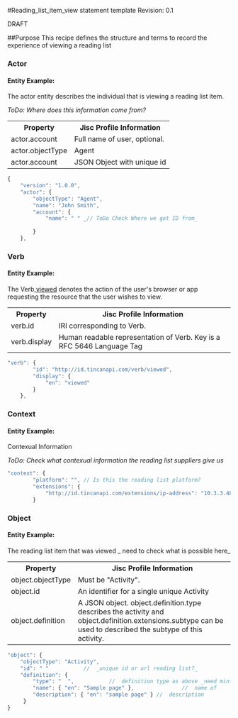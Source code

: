 #Reading_list_item_view statement template
Revision: 0.1

DRAFT

##Purpose
This recipe defines the structure and terms to record the experience of viewing a reading list

### Actor


#### Entity Example:
The actor entity describes the individual that is viewing  a reading list item.

_ToDo: Where does this information come from?_

<table>
	<tr><th>Property</th><th>Jisc Profile Information</th></tr>
	<tr>
		<td>actor.account</td>
		<td>Full name of user, optional.</td>
	</tr>
	<tr>
		<td>actor.objectType</td>
		<td>Agent</td>
	</tr>
		<tr>
		<td>actor.account</td>
		<td>JSON Object with unique id</td>
	</tr>
</table>

``` Javascript
{
    "version": "1.0.0",
    "actor": {
        "objectType": "Agent",
        "name": "John Smith",
        "account": {
            "name": " " _// ToDo Check Where we get ID from_
           
        }
    },
```

### Verb


#### Entity Example:

The Verb,[viewed](/vocabulary.md#verbs) denotes the action of the user's browser or app requesting the resource that the user wishes to view.

<table>
	<tr><th>Property</th><th>Jisc Profile Information</th></tr>
	<tr>
		<td>verb.id</td>
		<td>IRI corresponding to Verb.</td>
	</tr>
	<tr>
		<td>verb.display</td>
		<td>Human readable representation of Verb. Key is a RFC 5646 Language Tag</td>
	</tr>
</table>

``` javascript
"verb": {
        "id": "http://id.tincanapi.com/verb/viewed",
        "display": {
            "en": "viewed"
        }
    },
```
### Context


#### Entity Example:
Contexual Information

_ToDo: Check what contexual information the reading list suppliers give us_

``` javascript
"context": {
        "platform": "", // Is this the reading list platform?
        "extensions": {
            "http://id.tincanapi.com/extensions/ip-address": "10.3.3.48" _// ToDo: Check what contexual information we get_
        }
```

### Object


#### Entity Example:
The reading list item that was viewed
_ need to check what is possible here_ 

<table>
	<tr><th>Property</th><th>Jisc Profile Information</th></tr>
	<tr>
		<td>object.objectType</td>
		<td>Must be "Activity".</td>
	</tr>
	<tr>
		<td>object.id</td>
		<td>An identifier for a single unique Activity</td>
	</tr>
		<tr>
		<td>object.definition</td>
		<td>A JSON object. object.definition.type describes the activity and object.definition.extensions.subtype can be used to described the subtype of this activity.</td>
	</tr>
</table>

``` javascript
"object": {
	"objectType": "Activity",
	"id": " "   	 	//  _unique id or url reading list?_
	"definition": {
		"type": "  ",			//  definition type as above _need minting?_
		"name": { "en": "Sample page" },			   //  name of 
		"description": { "en": "sample page" } //  description 
	 }
}
```

